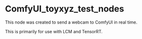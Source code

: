 # ComfyUI_toyxyz_test_nodes

This node was created to send a webcam to ComfyUI in real time. 

This is primarily for use with LCM and TensorRT.
